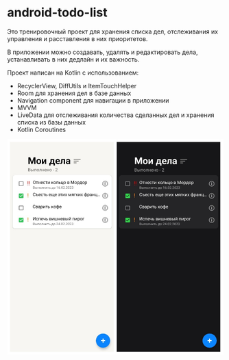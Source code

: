 # android-todo-list

Это тренировочный проект для хранения списка дел, отслеживания их управления и расставления в них приоритетов.

В приложении можно создавать, удалять и редактировать дела, устанавливать в них дедлайн и их важность.

Проект написан на Kotlin с использованием:
* RecyclerView, DiffUtils и ItemTouchHelper
* Room для хранения дел в базе данных
* Navigation component для навигации в приложении
* MVVM
* LiveData для отслеживания количества сделанных дел и хранения списка из базы данных
* Kotlin Coroutines



![List image](/img/list.jpg)
